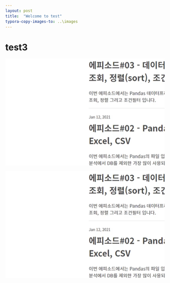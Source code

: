 ```yaml
---
layout: post
title:  "Welcome to test"
typora-copy-images-to: ..\images
---
```


# test3





![캡처test](..\images\캡처test.PNG)

![img_test](..\images\img_test.PNG)
